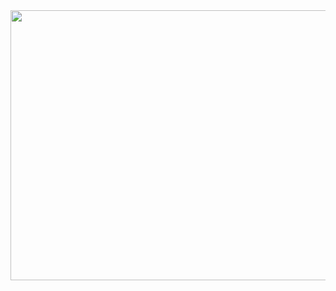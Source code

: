 <div align = "center">

<a href="https://tribhuwan.vercel.app">
  <img width="576px" height="432px" src="https://github.com/user-attachments/assets/c16c6236-d9b7-4f71-97da-07c4ce5e825e"/>
<a/>

</div>
